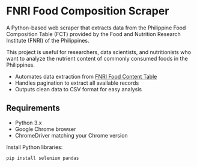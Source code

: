 # FNRI Food Composition Scraper

A Python-based web scraper that extracts data from the Philippine Food Composition Table (FCT) provided by the Food and Nutrition Research Institute (FNRI) of the Philippines.

This project is useful for researchers, data scientists, and nutritionists who want to analyze the nutrient content of commonly consumed foods in the Philippines.

- Automates data extraction from [FNRI Food Content Table](https://i.fnri.dost.gov.ph/fct/library/food_content/all)
- Handles pagination to extract all available records
- Outputs clean data to CSV format for easy analysis

## Requirements

- Python 3.x
- Google Chrome browser
- ChromeDriver matching your Chrome version

Install Python libraries:
```bash
pip install selenium pandas

